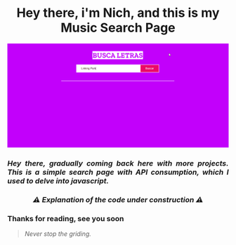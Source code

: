 <h1 align="center"> Hey there, i'm Nich, and this is my Music Search Page</h1>
 
<p align="center">
  <img src="https://github.com/DevLass/searchMusic/blob/main/readmeimg/img-gif.gif" alt="Page Preview">
</p>

<h3 align="justify"> <i>Hey there, gradually coming back here with more projects. This is a simple search page with API consumption, which I used to delve into javascript.</i> </h3>
 
<h3 align="center"> <i>⚠️ Explanation of the code under construction ⚠️</i> </h3>
 
<h3 align="justify">
Thanks for reading, see you soon
</h3>

> *Never stop the griding.*
 
